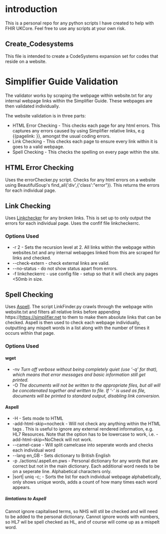 # introduction

This is a personal repo for any python scripts I have created to help with FHIR UKCore. Feel free to use any scripts at your own risk.

## Create_Codesystems 
This file is intended to create a CodeSystems expansion set for codes that reside on a website.

# Simplifier Guide Validation

The validator works by scraping the webpage within website.txt for any internal webpage links within the Simplifier Guide. These webpages are then validated individually. 

The website validation is in three parts:
- HTML Error Checking - This checks each page for any html errors. This captures any errors caused by using Simplifier relative links, e.g {{pagelink: }}, amongst the usual coding errors.
- Link Checking - This checks each page to ensure every link within it is goes to a valid webpage.
- Spell Checking - This checks the spelling on every page within the site.

## HTML Error Checking
Uses the errorChecker.py script. Checks for any html errors on a website using BeautifulSoup's find_all('div',{'class':"error"}). This returns the errors for each individual page.

## Link Checking
Uses [Linkchecker](https://linkchecker.github.io/linkchecker/index.html) for any broken links.
This is set up to only output the errors for each individual page. Uses the confif file linkcheckerrc.

### Options Used
- -r 2 - Sets the recursion level at 2. All links within the webpage within websites.txt and any internal webapges linked from this are scraped for links and checked. 
- --check-extern - check external links are valid.
- --no-status - do not show status apart from errors.
- -f linkcheckerrc - use config file - setup so that it will check any pages <50mb in size. 

## Spell Checking
Uses [Aspell](https://www.gnu.org/software/wget/manual/wget.html#Option-Syntax). The script LinkFinder.py crawls through the webpage witin website.txt and filters all relative links before appending https://https://simplifier.net to them to make them absolute links that can be checked. Aspell is then used to check each webpage individually, outputting any mispelt words in a list along with the number of times it occurs within that page.

### Options Used
#### wget
- -nv *Turn off verbose without being completely quiet (use ‘-q’ for that), which means that error messages and basic information still get printed.* 
- -O *The documents will not be written to the appropriate files, but all will be concatenated together and written to file. If ‘-’ is used as file, documents will be printed to standard output, disabling link conversion.*

#### Aspell
- -H - Sets mode to HTML
- -add-html-skip=nocheck - Will not check any anything within the HTML tags <nocheck> </nocheck>. This is useful to ignore any external rendered information, e.g. HL7 Resources. Note that the option has to be lowercase to work, i.e. -add-html-skip=NoCheck will not work. 
- --camel-case - Will split camelcase into seperate words and checks each individual word
- --lang en_GB  - Sets dictionary to British English
- -p ./actions/.aspell.en.pws - Personal dictionary for any words that are correct but not in the main dictionary. Each additional word needs to be on a seperate line. Alphabetical characters only.
-  |sort| uniq -c; - Sorts the list for each individual webpage alphabetically, only shows unique words, adds a count of how many times each word appears.

##### limtations to Aspell
Cannot ignore capitalised terms, so NHS will stil be checked and will need to be added to the personal dictionary.
Cannot ignore words with numbers, so HL7 wil be spell checked as HL, and of course will come up as a mispelt word.

